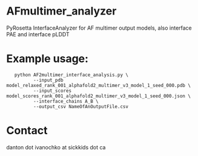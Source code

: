 # AFmultimer_analyzer
PyRosetta InterfaceAnalyzer for AF multimer output models, also interface PAE and interface pLDDT


# Example usage:
       python AF2multimer_interface_analysis.py \​
              --input_pdb model_relaxed_rank_001_alphafold2_multimer_v3_model_1_seed_000.pdb \​
              --input_scores model_scores_rank_001_alphafold2_multimer_v3_model_1_seed_000.json \​
              --interface_chains A_B \​
              --output_csv NameOfAnOutputFile.csv


# Contact
danton dot ivanochko at sickkids dot ca
